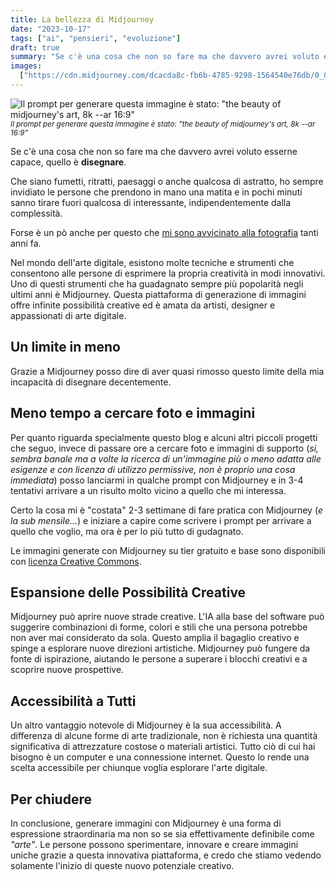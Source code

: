 ```yaml
---
title: La bellezza di Midjourney
date: "2023-10-17"
tags: ["ai", "pensieri", "evoluzione"]
draft: true
summary: "Se c'è una cosa che non so fare ma che davvero avrei voluto esserne capace, quello è disegnare. Che siano fumetti, ritratti, paesaggi o anche qualcosa di astratto, ho sempre invidiato le persone che prendono in mano una matita e in pochi minuti sanno tirare fuori qualcosa di interessante, indipendentemente dalla complessità."
images:
  ["https://cdn.midjourney.com/dcacda8c-fb6b-4785-9298-1564540e76db/0_0.webp"]
---
```


![Il prompt per generare questa immagine è stato: "the beauty of midjourney's art, 8k --ar 16:9"](https://cdn.midjourney.com/dcacda8c-fb6b-4785-9298-1564540e76db/0_0.webp) <small>_Il prompt per generare questa immagine è stato: "the beauty of midjourney's art, 8k --ar 16:9"_</small>

Se c'è una cosa che non so fare ma che davvero avrei voluto esserne capace, quello è **disegnare**.

Che siano fumetti, ritratti, paesaggi o anche qualcosa di astratto, ho sempre invidiato le persone che prendono in mano una matita e in pochi minuti sanno tirare fuori qualcosa di interessante, indipendentemente dalla complessità.

Forse è un pò anche per questo che [mi sono avvicinato alla fotografia](/post/setup-fotografico) tanti anni fa.

Nel mondo dell'arte digitale, esistono molte tecniche e strumenti che consentono alle persone di esprimere la propria creatività in modi innovativi. Uno di questi strumenti che ha guadagnato sempre più popolarità negli ultimi anni è Midjourney. Questa piattaforma di generazione di immagini offre infinite possibilità creative ed è amata da artisti, designer e appassionati di arte digitale.

## Un limite in meno

Grazie a Midjourney posso dire di aver quasi rimosso questo limite della mia incapacità di disegnare decentemente.

## Meno tempo a cercare foto e immagini

Per quanto riguarda specialmente questo blog e alcuni altri piccoli progetti che seguo, invece di passare ore a cercare foto e immagini di supporto (_si, sembra banale ma a volte la ricerca di un'immagine più o meno adatta alle esigenze e con licenza di utilizzo permissive, non è proprio una cosa immediata_) posso lanciarmi in qualche prompt con Midjourney e in 3-4 tentativi arrivare a un risulto molto vicino a quello che mi interessa.

Certo la cosa mi è "costata" 2-3 settimane di fare pratica con Midjourney (_e la sub mensile..._) e iniziare a capire come scrivere i prompt per arrivare a quello che voglio, ma ora è per lo più tutto di gudagnato.

Le immagini generate con Midjourney su tier gratuito e base sono disponibili con [licenza Creative Commons](https://creativecommons.org/licenses/by-nc/4.0/legalcode).

## Espansione delle Possibilità Creative

Midjourney può aprire nuove strade creative. L'IA alla base del software può suggerire combinazioni di forme, colori e stili che una persona potrebbe non aver mai considerato da sola. Questo amplia il bagaglio creativo e spinge a esplorare nuove direzioni artistiche. Midjourney può fungere da fonte di ispirazione, aiutando le persone a superare i blocchi creativi e a scoprire nuove prospettive.

## Accessibilità a Tutti

Un altro vantaggio notevole di Midjourney è la sua accessibilità. A differenza di alcune forme di arte tradizionale, non è richiesta una quantità significativa di attrezzature costose o materiali artistici. Tutto ciò di cui hai bisogno è un computer e una connessione internet. Questo lo rende una scelta accessibile per chiunque voglia esplorare l'arte digitale.

## Per chiudere

In conclusione, generare immagini con Midjourney è una forma di espressione straordinaria ma non so se sia effettivamente definibile come _"arte"_. Le persone possono sperimentare, innovare e creare immagini uniche grazie a questa innovativa piattaforma, e credo che stiamo vedendo solamente l'inizio di queste nuovo potenziale creativo.
